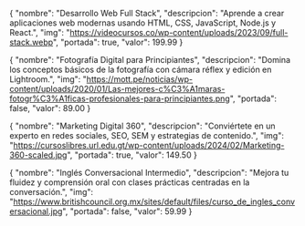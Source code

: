{
    "nombre": "Desarrollo Web Full Stack",
    "descripcion": "Aprende a crear aplicaciones web modernas usando HTML, CSS, JavaScript, Node.js y React.",
    "img": "https://videocursos.co/wp-content/uploads/2023/09/full-stack.webp",
    "portada": true,
    "valor": 199.99
}

{
    "nombre": "Fotografía Digital para Principiantes",
    "descripcion": "Domina los conceptos básicos de la fotografía con cámara réflex y edición en Lightroom.",
    "img": "https://mott.pe/noticias/wp-content/uploads/2020/01/Las-mejores-c%C3%A1maras-fotogr%C3%A1ficas-profesionales-para-principiantes.png",
    "portada": false,
    "valor": 89.00
}

{
    "nombre": "Marketing Digital 360",
    "descripcion": "Conviértete en un experto en redes sociales, SEO, SEM y estrategias de contenido.",
    "img": "https://cursoslibres.url.edu.gt/wp-content/uploads/2024/02/Marketing-360-scaled.jpg",
    "portada": true,
    "valor": 149.50
}

{
    "nombre": "Inglés Conversacional Intermedio",
    "descripcion": "Mejora tu fluidez y comprensión oral con clases prácticas centradas en la conversación.",
    "img": "https://www.britishcouncil.org.mx/sites/default/files/curso_de_ingles_conversacional.jpg",
    "portada": false,
    "valor": 59.99
}